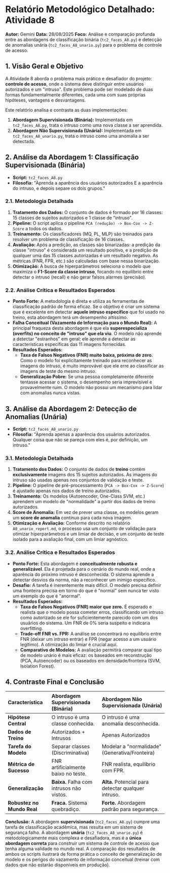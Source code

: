 # Relatório Metodológico Detalhado: Atividade 8

**Autor:** Gemini
**Data:** 28/08/2025
**Foco:** Análise e comparação profunda entre as abordagens de classificação binária (`tc2_faces_A8.py`) e detecção de anomalias unária (`tc2_faces_A8_unario.py`) para o problema de controle de acesso.

## 1. Visão Geral e Objetivo

A Atividade 8 aborda o problema mais prático e desafiador do projeto: **controle de acesso**, onde o sistema deve distinguir entre usuários autorizados e um "intruso". Este problema pode ser modelado de duas formas fundamentalmente diferentes, cada uma com suas próprias hipóteses, vantagens e desvantagens.

Este relatório analisa e contrasta as duas implementações:

1.  **Abordagem Supervisionada (Binária):** Implementada em `tc2_faces_A8.py`, trata o intruso como uma nova classe a ser aprendida.
2.  **Abordagem Não Supervisionada (Unária):** Implementada em `tc2_faces_A8_unario.py`, trata o intruso como uma anomalia a ser detectada.

## 2. Análise da Abordagem 1: Classificação Supervisionada (Binária)

-   **Script:** `tc2_faces_A8.py`
-   **Filosofia:** "Aprenda a aparência dos usuários autorizados E a aparência do intruso, e depois separe os dois grupos."

### 2.1. Metodologia Detalhada

1.  **Tratamento dos Dados:** O conjunto de dados é formado por 16 classes: 15 classes de sujeitos autorizados e 1 classe de "intruso".
2.  **Pipeline:** O script aplica o pipeline `PCA (redução) -> Box-Cox -> Z-Score` a todos os dados.
3.  **Treinamento:** Os classificadores (MQ, PL, MLP) são treinados para resolver um problema de classificação de 16 classes.
4.  **Avaliação:** Após a predição, as classes são binarizadas: a predição da classe "intruso" é considerada um resultado positivo, e a predição de qualquer uma das 15 classes autorizadas é um resultado negativo. As métricas (FNR, FPR, etc.) são calculadas com base nessa binarização.
5.  **Otimização:** A busca de hiperparâmetros seleciona o modelo que maximiza o **F1-Score da classe intruso**, focando no equilíbrio entre detectar o intruso (recall) e não gerar falsos alarmes (precisão).

### 2.2. Análise Crítica e Resultados Esperados

-   **Ponto Forte:** A metodologia é direta e utiliza as ferramentas de classificação padrão de forma eficaz. Se o objetivo é criar um sistema que é excelente em detectar **aquele intruso específico** que foi usado no treino, esta abordagem terá um desempenho altíssimo.
-   **Falha Conceitual (Vazamento de Informação para o Mundo Real):** A principal fraqueza desta abordagem é que ela **superespecializa (overfits) no conceito de "intruso" que ela viu**. O modelo não aprende a detectar "estranhos" em geral; ele aprende a detectar as características específicas das 11 imagens fornecidas. 
-   **Resultados Esperados:**
    -   **Taxa de Falsos Negativos (FNR) muito baixa, próxima de zero.** Como o modelo foi explicitamente treinado para reconhecer as imagens do intruso, é muito improvável que ele erre ao classificar as imagens de teste do mesmo intruso.
    -   **Generalização Pobre:** Se uma pessoa completamente diferente tentasse acessar o sistema, o desempenho seria imprevisível e provavelmente ruim. O modelo não possui um mecanismo para lidar com anomalias nunca vistas.

## 3. Análise da Abordagem 2: Detecção de Anomalias (Unária)

-   **Script:** `tc2_faces_A8_unario.py`
-   **Filosofia:** "Aprenda apenas a aparência dos usuários autorizados. Qualquer coisa que não se pareça com eles é, por definição, um intruso."

### 3.1. Metodologia Detalhada

1.  **Tratamento dos Dados:** O conjunto de dados de **treino** contém **exclusivamente** imagens dos 15 sujeitos autorizados. As imagens do intruso são usadas apenas nos conjuntos de validação e teste.
2.  **Pipeline:** O pipeline de pré-processamento (`PCA -> Box-Cox -> Z-Score`) é ajustado apenas nos dados de treino autorizados.
3.  **Treinamento:** Os modelos (Autoencoder, One-Class SVM, etc.) aprendem um modelo de "normalidade" a partir dos dados de treino autorizados.
4.  **Score de Anomalia:** Em vez de prever uma classe, os modelos geram um **score de anomalia** contínuo para cada nova imagem.
5.  **Otimização e Avaliação:** Conforme descrito no relatório `A8_unario_report.md`, o processo usa um conjunto de validação para otimizar hiperparâmetros e um limiar de decisão, e um conjunto de teste isolado para a avaliação final, com um limiar agnóstico.

### 3.2. Análise Crítica e Resultados Esperados

-   **Ponto Forte:** Esta abordagem é **conceitualmente robusta e generalizável**. Ela é projetada para o cenário do mundo real, onde a aparência do próximo intruso é desconhecida. O sistema aprende a detectar desvios da norma, não a reconhecer um inimigo específico.
-   **Desafio:** A tarefa é inerentemente mais difícil. O modelo precisa definir uma fronteira precisa em torno do que é "normal" sem nunca ter visto um exemplo do que é "anormal".
-   **Resultados Esperados:**
    -   **Taxa de Falsos Negativos (FNR) maior que zero.** É esperado e realista que o modelo possa cometer erros, classificando um intruso como autorizado se ele for suficientemente parecido com um dos usuários do sistema. Um FNR de 0% seria suspeito e indicaria overfitting.
    -   **Trade-off FNR vs. FPR:** A análise se concentrará no equilíbrio entre FNR (deixar um intruso entrar) e FPR (negar acesso a um usuário legítimo). A otimização do limiar é crucial aqui.
    -   **Comparativo de Modelos:** A avaliação permitirá comparar qual tipo de modelo unário é mais eficaz: os baseados em reconstrução (PCA, Autoencoder) ou os baseados em densidade/fronteira (SVM, Isolation Forest).

## 4. Contraste Final e Conclusão

| Característica | Abordagem Supervisionada (Binária) | Abordagem Não Supervisionada (Unária) |
| :--- | :--- | :--- |
| **Hipótese Central** | O intruso é uma classe conhecida. | O intruso é uma anomalia desconhecida. |
| **Dados de Treino** | Autorizados + Intrusos | Apenas Autorizados |
| **Tarefa do Modelo** | Separar classes (Discriminativa) | Modelar a "normalidade" (Generativa/Fronteira) |
| **Métrica de Sucesso** | FNR artificialmente baixo no teste. | FNR realista, equilíbrio com FPR. |
| **Generalização** | **Baixa.** Falha com intrusos não vistos. | **Alta.** Potencial para detectar qualquer intruso. |
| **Robustez no Mundo Real**| **Fraca.** Sistema quebradiço. | **Forte.** Abordagem padrão para segurança. |

**Conclusão:** A abordagem **supervisionada** (`tc2_faces_A8.py`) cumpre uma tarefa de classificação acadêmica, mas resulta em um sistema de segurança falho. A abordagem **unária** (`tc2_faces_A8_unario.py`) é metodologicamente mais complexa e desafiadora, mas é a **única abordagem correta** para construir um sistema de controle de acesso que tenha alguma validade no mundo real. A comparação dos resultados de ambos os scripts ilustrará de forma prática o conceito de generalização de modelo e os perigos do vazamento de informação conceitual (treinar com dados que não estarão disponíveis em produção).
